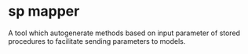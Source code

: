 # sp mapper
A tool which autogenerate methods based on input parameter of stored procedures to facilitate sending parameters to models.
